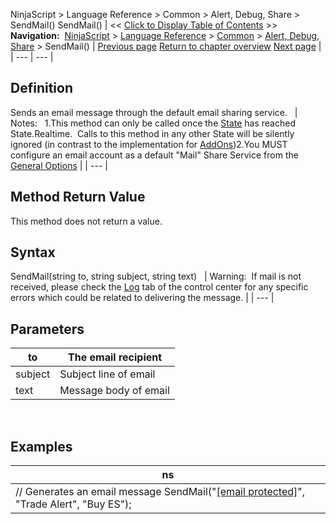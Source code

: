 ﻿
NinjaScript > Language Reference > Common > Alert, Debug, Share > SendMail()
SendMail()
| << [Click to Display Table of Contents](sendmail.md) >> **Navigation:**     [NinjaScript](ninjascript.md) > [Language Reference](language_reference_wip.md) > [Common](common.md) > [Alert, Debug, Share](alert__debugging_and_sharing.md) > SendMail() | [Previous page](rearmalert.md) [Return to chapter overview](alert__debugging_and_sharing.md) [Next page](share.md) |
| --- | --- |
## Definition
Sends an email message through the default email sharing service. 
 
| Notes:   1.This method can only be called once the [State](state.md) has reached State.Realtime.  Calls to this method in any other State will be silently ignored (in contrast to the implementation for [AddOns](alert_and_debug_concepts.md))2.You MUST configure an email account as a default "Mail" Share Service from the [General Options](general_section.md) |
| --- |

## Method Return Value
This method does not return a value.
 
## Syntax
SendMail(string to, string subject, string text)
 
| Warning:  If mail is not received, please check the [Log](log_tab2.md) tab of the control center for any specific errors which could be related to delivering the message. |
| --- |

## Parameters
| to | The email recipient |
| --- | --- |
| subject | Subject line of email |
| text | Message body of email |

 
## 
## Examples
| ns |
| --- |
| // Generates an email message SendMail("[[email protected]](/cdn-cgi/l/email-protection)", "Trade Alert", "Buy ES"); |
